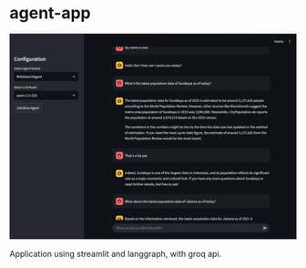 # agent-app

![alt text](img/agent-search-tool.png)

Application using streamlit and langgraph, with groq api. 